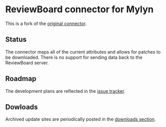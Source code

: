 ReviewBoard connector for Mylyn
===============================

This is a fork of the [original connector](http://github.com/mknittig/ereviewboard).

Status
------

The connector maps all of the current attributes and allows for patches to be downloaded.
There is no support for sending data back to the ReviewBoard server.

Roadmap
-------

The development plans are reflected in the [issue tracker](issues).

Dowloads
--------

Archived update sites are periodically posted in the [downloads section](archives/master).
